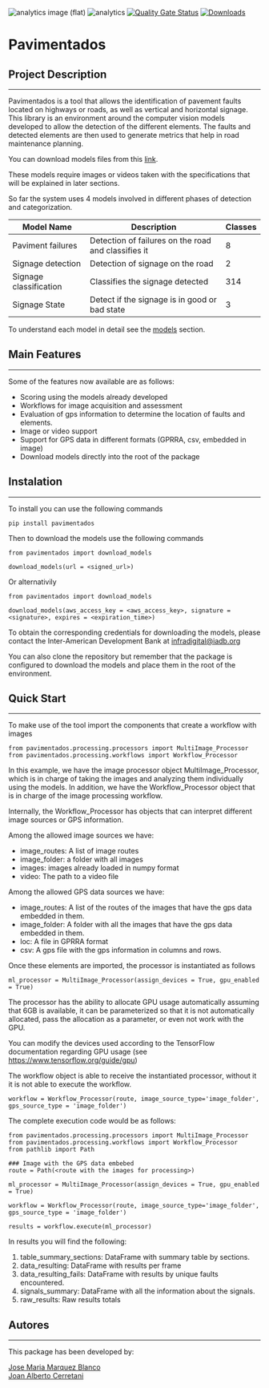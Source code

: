 ![analytics image (flat)](https://raw.githubusercontent.com/vitr/google-analytics-beacon/master/static/badge-flat.gif)
![analytics](https://www.google-analytics.com/collect?v=1&cid=555&t=pageview&ec=repo&ea=open&dp=/pavimentados/readme&dt=&tid=UA-4677001-16)
[![Quality Gate Status](https://sonarcloud.io/api/project_badges/measure?project=EL-BID_pavimentados&metric=alert_status)](https://sonarcloud.io/summary/new_code?id=EL-BID_pavimentados)
[![Downloads](https://pepy.tech/badge/pavimentados)](https://pepy.tech/project/pavimentados)
# Pavimentados

## Project Description
---

Pavimentados is a tool that allows the identification of pavement faults located on highways or roads, as well as vertical and horizontal signage. This library is an environment around the computer vision models developed to allow the detection of the different elements. The faults and detected elements are then used to generate metrics that help in road maintenance planning.

You can download models files from this [link](https://github.com/EL-BID/pavimentados/raw/e1cdb42d01f6ae323b7dc02d6e05d3c8b3b625a8/models/models.tar.gz?download=).

These models require images or videos taken with the specifications that will be explained in later sections. 

So far the system uses 4 models involved in different phases of detection and categorization.

| Model Name             | Description                                         | Classes |
|------------------------|---------------------------------------------------- | ------- |
| Paviment failures      | Detection of failures on the road and classifies it | 8       |
| Signage detection      | Detection of signage on the road                    | 2       |
| Signage classification | Classifies the signage detected                     | 314     |
| Signage State          | Detect if the signage is in good or bad state       | 3       |

To understand each model in detail see the [models](https://github.com/EL-BID/pavimentados/blob/main/MODELS.md) section.

## Main Features
---

Some of the features now available are as follows:

- Scoring using the models already developed
- Workflows for image acquisition and assessment
- Evaluation of gps information to determine the location of faults and elements.
- Image or video support
- Support for GPS data in different formats (GPRRA, csv, embedded in image)
- Download models directly into the root of the package

## Instalation
---

To install you can use the following commands

```
pip install pavimentados
```

Then to download the models use the following commands

```
from pavimentados import download_models

download_models(url = <signed_url>)
```

Or alternativily

```
from pavimentados import download_models

download_models(aws_access_key = <aws_access_key>, signature = <signature>, expires = <expiration_time>)
```


To obtain the corresponding credentials for downloading the models, please contact the Inter-American Development Bank at infradigital@iadb.org

You can also clone the repository but remember that the package is configured to download the models and place them in the root of the environment.

## Quick Start
---

To make use of the tool import the components that create a workflow with images

```
from pavimentados.processing.processors import MultiImage_Processor
from pavimentados.processing.workflows import Workflow_Processor
```

In this example, we have the image processor object MultiImage_Processor, which is in charge of taking the images and analyzing them individually using the models. In addition, we have the Workflow_Processor object that is in charge of the image processing workflow. 

Internally, the Workflow_Processor has objects that can interpret different image sources or GPS information. 

Among the allowed image sources we have:

 - image_routes: A list of image routes
 - image_folder: a folder with all images
 - images: images already loaded in numpy format
 - video: The path to a video file

Among the allowed GPS data sources we have:

 - image_routes: A list of the routes of the images that have the gps data embedded in them.
 - image_folder: A folder with all the images that have the gps data embedded in them.
 - loc: A file in GPRRA format
 - csv: A gps file with the gps information in columns and rows.

Once these elements are imported, the processor is instantiated as follows

```
ml_processor = MultiImage_Processor(assign_devices = True, gpu_enabled = True)
```

The processor has the ability to allocate GPU usage automatically assuming that 6GB is available, it can be parameterized so that it is not automatically allocated, pass the allocation as a parameter, or even not work with the GPU.

You can modify the devices used according to the TensorFlow documentation regarding GPU usage (see https://www.tensorflow.org/guide/gpu)

The workflow object is able to receive the instantiated processor, without it it is not able to execute the workflow.

```
workflow = Workflow_Processor(route, image_source_type='image_folder', gps_source_type = 'image_folder')
```

The complete execution code would be as follows:

```
from pavimentados.processing.processors import MultiImage_Processor
from pavimentados.processing.workflows import Workflow_Processor
from pathlib import Path

### Image with the GPS data embebed
route = Path(<route with the images for processing>)

ml_processor = MultiImage_Processor(assign_devices = True, gpu_enabled = True)

workflow = Workflow_Processor(route, image_source_type='image_folder', gps_source_type = 'image_folder')

results = workflow.execute(ml_processor)
```

In results you will find the following:

 1. table_summary_sections: DataFrame with summary table by sections.
 2. data_resulting: DataFrame with results per frame
 3. data_resulting_fails: DataFrame with results by unique faults encountered.
 4. signals_summary: DataFrame with all the information about the signals.
 5. raw_results: Raw results totals

 ## Autores
---

This package has been developed by:

<a href="https://github.com/J0s3M4rqu3z" target="blank">Jose Maria Marquez Blanco</a>
<br/>
<a href="https://www.linkedin.com/in/joancerretani/" target="blank">Joan Alberto Cerretani</a>
